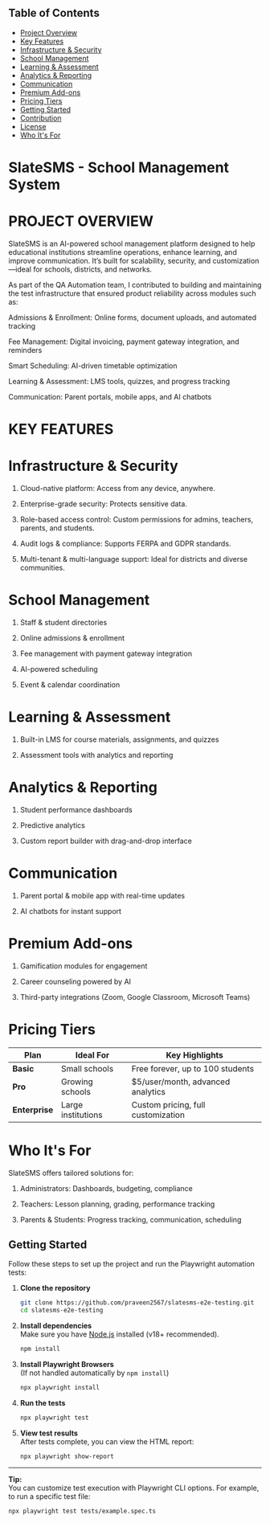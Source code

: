 ## Table of Contents
- [Project Overview](#project-overview)
- [Key Features](#key-features)
- [Infrastructure & Security](#infrastructure--security)
- [School Management](#school-management)
- [Learning & Assessment](#learning--assessment)
- [Analytics & Reporting](#analytics--reporting)
- [Communication](#communication)
- [Premium Add-ons](#premium-add-ons)
- [Pricing Tiers](#pricing-tiers)
- [Getting Started](#getting-started)
- [Contribution](#contribution)
- [License](#license)
- [Who It's For](#who-it's-for)

# SlateSMS - School Management System

# PROJECT OVERVIEW

SlateSMS is an AI-powered school management platform designed to help educational institutions streamline operations, enhance learning, and improve communication. It’s built for scalability, security, and customization—ideal for schools, districts, and networks.

As part of the QA Automation team, I contributed to building and maintaining the test infrastructure that ensured product reliability across modules such as:

Admissions & Enrollment: Online forms, document uploads, and automated tracking

Fee Management: Digital invoicing, payment gateway integration, and reminders

Smart Scheduling: AI-driven timetable optimization

Learning & Assessment: LMS tools, quizzes, and progress tracking

Communication: Parent portals, mobile apps, and AI chatbots

# KEY FEATURES
# Infrastructure & Security
1. Cloud-native platform: Access from any device, anywhere.

2. Enterprise-grade security: Protects sensitive data.

3. Role-based access control: Custom permissions for admins, teachers, parents, and students.

4. Audit logs & compliance: Supports FERPA and GDPR standards.

5. Multi-tenant & multi-language support: Ideal for districts and diverse communities.

# School Management
1. Staff & student directories

2. Online admissions & enrollment

3. Fee management with payment gateway integration

4. AI-powered scheduling

5. Event & calendar coordination

# Learning & Assessment
1. Built-in LMS for course materials, assignments, and quizzes

2. Assessment tools with analytics and reporting

# Analytics & Reporting
1. Student performance dashboards

2. Predictive analytics

3. Custom report builder with drag-and-drop interface

# Communication
1. Parent portal & mobile app with real-time updates

2. AI chatbots for instant support

# Premium Add-ons
1. Gamification modules for engagement

2. Career counseling powered by AI

3. Third-party integrations (Zoom, Google Classroom, Microsoft Teams)

# Pricing Tiers  

| Plan       | Ideal For        | Key Highlights                        |
|------------|------------------|---------------------------------------|
| **Basic**      | Small schools     | Free forever, up to 100 students       |
| **Pro**        | Growing schools   | $5/user/month, advanced analytics      |
| **Enterprise** | Large institutions| Custom pricing, full customization     |

# Who It's For
SlateSMS offers tailored solutions for:

1. Administrators: Dashboards, budgeting, compliance

2. Teachers: Lesson planning, grading, performance tracking

3. Parents & Students: Progress tracking, communication, scheduling

## Getting Started

Follow these steps to set up the project and run the Playwright automation tests:

1. **Clone the repository**
   ```bash
   git clone https://github.com/praveen2567/slatesms-e2e-testing.git
   cd slatesms-e2e-testing
   ```

2. **Install dependencies**  
   Make sure you have [Node.js](https://nodejs.org/) installed (v18+ recommended).
   ```bash
   npm install
   ```

3. **Install Playwright Browsers**  
   (If not handled automatically by `npm install`)
   ```bash
   npx playwright install
   ```

4. **Run the tests**
   ```bash
   npx playwright test
   ```

5. **View test results**  
   After tests complete, you can view the HTML report:
   ```bash
   npx playwright show-report
   ```

---

**Tip:**  
You can customize test execution with Playwright CLI options. For example, to run a specific test file:
```bash
npx playwright test tests/example.spec.ts
```
